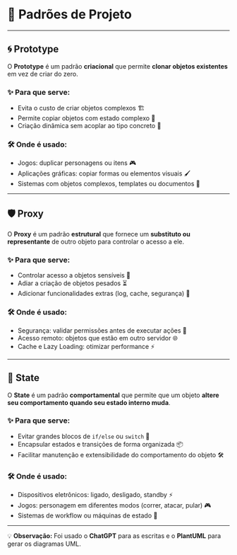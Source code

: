 # 📂 Padrões de Projeto

---

## 🌀 Prototype

O **Prototype** é um padrão **criacional** que permite **clonar objetos existentes** em vez de criar do zero.

### ✨ Para que serve:
- Evita o custo de criar objetos complexos 🏗️  
- Permite copiar objetos com estado complexo 🔄  
- Criação dinâmica sem acoplar ao tipo concreto 🧩  

### 🛠️ Onde é usado:
- Jogos: duplicar personagens ou itens 🎮  
- Aplicações gráficas: copiar formas ou elementos visuais 🖌️  
- Sistemas com objetos complexos, templates ou documentos 📝  

---

## 🛡️ Proxy

O **Proxy** é um padrão **estrutural** que fornece um **substituto ou representante** de outro objeto para controlar o acesso a ele.

### ✨ Para que serve:
- Controlar acesso a objetos sensíveis 🔑  
- Adiar a criação de objetos pesados ⏳  
- Adicionar funcionalidades extras (log, cache, segurança) 📝  

### 🛠️ Onde é usado:
- Segurança: validar permissões antes de executar ações 🔐  
- Acesso remoto: objetos que estão em outro servidor 🌐  
- Cache e Lazy Loading: otimizar performance ⚡  

---

## 🔄 State

O **State** é um padrão **comportamental** que permite que um objeto **altere seu comportamento quando seu estado interno muda**.

### ✨ Para que serve:
- Evitar grandes blocos de `if/else` ou `switch` 🔀  
- Encapsular estados e transições de forma organizada 📦  
- Facilitar manutenção e extensibilidade do comportamento do objeto 🛠️  

### 🛠️ Onde é usado:
- Dispositivos eletrônicos: ligado, desligado, standby ⚡  
- Jogos: personagem em diferentes modos (correr, atacar, pular) 🎮  
- Sistemas de workflow ou máquinas de estado 🔄  

---

💡 **Observação:** Foi usado o **ChatGPT** para as escritas e o **PlantUML** para gerar os diagramas UML.
